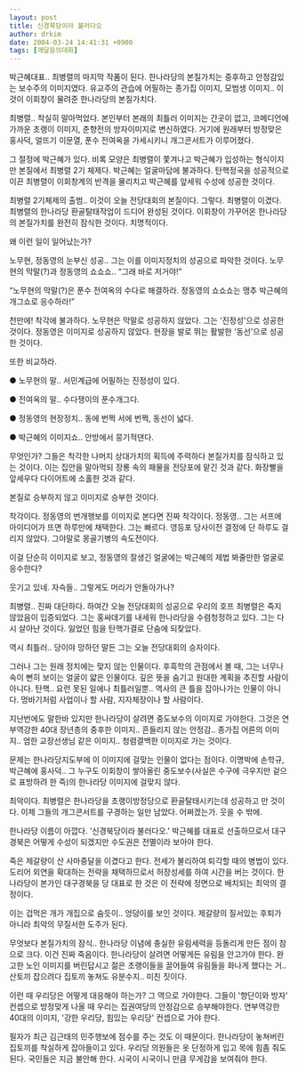```yaml
---
layout: post
title: 신경북당이라 불러다오
author: drkim
date: 2004-03-24 14:41:31 +0900
tags: [깨달음의대화]
---
```

박근혜대표.. 최병렬의 마지막 작품이 된다. 한나라당의 본질가치는 중후하고 안정감있는 보수주의 이미지였다. 유교주의 관습에 어필하는 종가집 이미지, 모범생 이미지.. 이것이 이회창이 물려준 한나라당의 본질가치다.
  

  
최병렬.. 착실히 말아먹었다. 본인부터 본래의 최틀러 이미지는 간곳이 없고, 코메디언에 가까운 초랭이 이미지, 춘향전의 방자이미지로 변신하였다. 거기에 원래부터 방정맞은 홍사덕, 얼뜨기 이문열, 푼수 전여옥을 가세시키니 개그콘서트가 이루어졌다.
  

  
그 절정에 박근혜가 있다. 비록 모양은 최병렬이 쫓겨나고 박근혜가 입성하는 형식이지만 본질에서 최병렬 2기 체제다. 박근혜는 얼굴마담에 불과하다. 탄핵정국을 성공적으로 이끈 최병렬이 이회창계의 반격을 물리치고 박근혜를 앞세워 수성에 성공한 것이다.
  

  
최병렬 2기체제의 출범.. 이것이 오늘 전당대회의 본질이다. 그렇다. 최병렬이 이겼다. 최병렬의 한나라당 환골탈태작업이 드디어 완성된 것이다. 이회창이 가꾸어온 한나라당의 본질가치를 완전히 잠식한 것이다. 치명적이다.
  

  
왜 이런 일이 일어났는가?
  

  
노무현, 정동영의 눈부신 성공.. 그는 이를 이미지정치의 성공으로 파악한 것이다. 노무현의 막말(?)과 정동영의 쇼쇼쇼.. “그래 바로 저거야!”
  

  
“노무현의 막말(?)은 푼수 전여옥의 수다로 해결하라. 정동영의 쇼쇼쇼는 맹추 박근혜의 개그쇼로 응수하라!”
  

  
천만에! 착각에 불과하다. 노무현은 막말로 성공하지 않았다. 그는 '진정성'으로 성공한 것이다. 정동영은 이미지로 성공하지 않았다. 현장을 발로 뛰는 활발한 '동선'으로 성공한 것이다.
  

  
또한 비교하라.
  

  
● 노무현의 말.. 서민계급에 어필하는 진정성이 있다.
  
● 전여옥의 말.. 수다쟁이의 푼수개그다.
  

  
● 정동영의 현장정치.. 동에 번쩍 서에 번쩍, 동선이 넓다.
  
● 박근혜의 이미지쇼.. 안방에서 뭉기적댄다.
  

  
무엇인가? 그들은 착각한 나머지 상대가치의 획득에 주력하다 본질가치를 잠식하고 있는 것이다. 이는 집안을 말아먹되 장롱 속의 패물을 전당포에 맡긴 것과 같다. 화장빨을 앞세우다 다이어트에 소홀한 것과 같다.
  

  
본질로 승부하지 않고 이미지로 승부한 것이다.
  

  
착각이다. 정동영의 번개행보를 이미지로 본다면 진짜 착각이다. 정동영.. 그는 서프에 아이디어가 뜨면 하루만에 채택한다. 그는 빠르다. 영등포 당사이전 결정에 단 하루도 걸리지 않았다. 그야말로 몽골기병의 속도전이다.
  

  
이걸 단순히 이미지로 보고, 정동영의 잘생긴 얼굴에는 박근혜의 제법 봐줄만한 얼굴로 응수한다?
  

  
웃기고 있네. 자슥들.. 그렇게도 머리가 안돌아가나?
  

  
최병렬.. 진짜 대단하다. 하여간 오늘 전당대회의 성공으로 우리의 호프 최병렬은 죽지 않았음이 입증되었다. 그는 홍싸데기를 내세워 한나라당을 수렴청정하고 있다. 그는 다시 살아난 것이다. 잃었던 힘을 탄핵가결로 단숨에 되찾았다.
  

  
역시 최틀러.. 당이야 망하던 말든 그는 오늘 전당대회의 승자이다.
  

  
그러나 그는 원래 정치에는 맞지 않는 인물이다. 후흑학의 관점에서 볼 때, 그는 너무나 속이 뻔히 보이는 얼굴이 얇은 인물이다. 깊은 뜻을 숨기고 원대한 계획을 추진할 사람이 아니다. 탄핵.. 요런 못된 일에나 최틀러일뿐.. 역사의 큰 틀을 잡아나가는 인물이 아니다. 멍바기처럼 사업이나 할 사람, 지자체장이나 할 사람이다.
  

  
지난번에도 말한바 있지만 한나라당이 살려면 중도보수의 이미지로 가야한다. 그것은 연부역강한 40대 장년층의 중후한 이미지.. 흔들리지 않는 안정감.. 종가집 어른의 이미지.. 엄한 교장선생님 같은 이미지.. 청렴결백한 이미지로 가는 것이다.
  

  
문제는 한나라당지도부에 이 이미지에 걸맞는 인물이 없다는 점이다. 이명박에 손학규, 박근혜에 홍사덕.. 그 누구도 이회창이 쌓아올린 중도보수(사실은 수구에 극우지만 겉으로 표방하려 한 즉)의 한나라당 이미지에 걸맞지 않다.
  

  
최악이다. 최병렬은 한나라당을 초랭이방정당으로 환골탈태시키는데 성공하고 만 것이다. 이제 그들의 개그콘서트를 구경하는 일만 남았다. 어쩌겠는가. 웃을 수 밖에.
  

  
한나라당 이름이 아깝다. '신경북당이라 불러다오.' 박근혜를 대표로 선출하므로서 대구경북은 어떻게 수성이 되겠지만 수도권은 전멸이라 보아야 한다.
  

  
죽은 제갈량이 산 사마중달을 이겼다고 한다. 전세가 불리하여 퇴각할 때의 병법이 있다. 도리어 외연을 확대하는 전략을 채택하므로서 허장성세를 하여 시간을 버는 것이다. 한나라당이 본가인 대구경북을 당 대표로 한 것은 이 전략에 정면으로 배치되는 최악의 결정이다.
  

  
이는 겁먹은 개가 개집으로 숨듯이.. 엉덩이를 보인 것이다. 제갈량의 질서있는 후퇴가 아니라 최악의 무질서한 도주가 된다.
  

  
무엇보다 본질가치의 잠식.. 한나라당 이념에 충실한 유림세력을 등돌리게 만든 점이 참으로 크다. 이건 진짜 죽음이다. 한나라당이 살려면 어떻게든 유림을 안고가야 한다. 완고한 노인 이미지를 버린답시고 젊은 초랭이들을 끌어들여 유림들을 화나게 했다는 거.. 산토끼 잡으려다 집토끼 놓쳐도 유분수지.. 미친 짓이다.
  

  
이런 때 우리당은 어떻게 대응해야 하는가? 그 역으로 가야한다. 그들이 '향단이와 방자' 컨셉으로 방정맞게 나올 때 우리는 집권여당의 안정감으로 승부해야한다. 연부역강한 40대의 이미지, '강한 우리당, 힘있는 우리당' 컨셉으로 가야 한다.
  

  
필자가 최근 김근태의 민주행보에 점수를 주는 것도 이 때문이다. 한나라당이 놓쳐버린 집토끼를 착실하게 잡아들이고 있다. 우리당 의원들은 옷 단정하게 입고 목에 힘좀 줘도 된다. 국민들은 지금 불안해 한다. 시국이 시국이니 만큼 무게감을 보여줘야 한다.